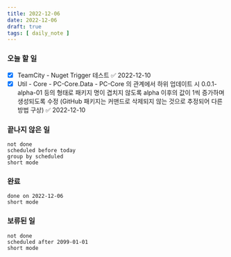 ```yaml
---
title: 2022-12-06
date: 2022-12-06
draft: true
tags: [ daily_note ]
---
```


### 오늘 할 일

- [x] TeamCity - Nuget Trigger 테스트 ✅ 2022-12-10
- [x] Util - Core - PC-Core.Data - PC-Core 의 관계에서 하위 업데이트 시
      0.0.1-alpha-01 등의 형태로 패키지 명이 겹치지 않도록 alpha 이후의 값이 1씩
      증가하며 생성되도록 수정 (GitHub 패키지는 커맨드로 삭제되지 않는 것으로
      추정되어 다른 방법 구상) ✅ 2022-12-10

### 끝나지 않은 일

```tasks
not done
scheduled before today
group by scheduled
short mode
```

### 완료

```tasks
done on 2022-12-06
short mode
```

### 보류된 일

```tasks
not done
scheduled after 2099-01-01
short mode
```
